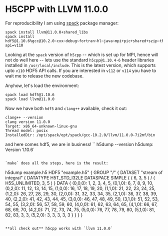 # H5CPP with LLVM 11.0.0

For reproducibility I am using [spack]() package manager:
```
spack install llvm@11.0.0+shared_libs
spack install hdf5@1.10.6%gcc@10.2.0~cxx~debug~fortran~hl~java~mpi+pic+shared+szip~threadsafe api=v110
```

Looking at the `spack` version of `h5cpp` -- which is set up for MPI, hence will not do well here -- lets use the standard `h5cpp@1.10.4-6` header libraries installed in `/usr/local/include`. This is the latest version, which supports upto `v110` HDF5 API calls. If you are interested in `v112` or `v114` you have to wait me to release the new codebase.

Anyhow, let's load the environment:
```
spack load hdf5@1.10.6
spack load llvm@11.0.0
```

Now we have both `hdf5` and `clang++` available, check it out:
```
clang++ --version
clang version 11.0.0
Target: x86_64-unknown-linux-gnu
Thread model: posix
InstalledDir: /opt/spack/opt/spack/gcc-10.2.0/llvm/11.0.0-7i2mf/bin
```

and here comes hdf5, we are in business!
``
h5dump --version
h5dump: Version 1.10.6`
```

`make` does all the steps, here is the result:
```
h5dump  example.h5 
HDF5 "example.h5" {
GROUP "/" {
   DATASET "stream of integral" {
      DATATYPE  H5T_STD_I32LE
      DATASPACE  SIMPLE { ( 6, 3, 5 ) / ( H5S_UNLIMITED, 3, 5 ) }
      DATA {
      (0,0,0): 1, 2, 3, 4, 5,
      (0,1,0): 6, 7, 8, 9, 10,
      (0,2,0): 11, 12, 13, 14, 15,
      (1,0,0): 16, 17, 18, 19, 20,
      (1,1,0): 21, 22, 23, 24, 25,
      (1,2,0): 26, 27, 28, 29, 30,
      (2,0,0): 31, 32, 33, 34, 35,
      (2,1,0): 36, 37, 38, 39, 40,
      (2,2,0): 41, 42, 43, 44, 45,
      (3,0,0): 46, 47, 48, 49, 50,
      (3,1,0): 51, 52, 53, 54, 55,
      (3,2,0): 56, 57, 58, 59, 60,
      (4,0,0): 61, 62, 63, 64, 65,
      (4,1,0): 66, 67, 68, 69, 70,
      (4,2,0): 71, 72, 73, 74, 75,
      (5,0,0): 76, 77, 78, 79, 80,
      (5,1,0): 81, 82, 83, 3, 3,
      (5,2,0): 3, 3, 3, 3, 3
      }
   }
}
}
```

**all check out** h5cpp works with `llvm 11.0.0`